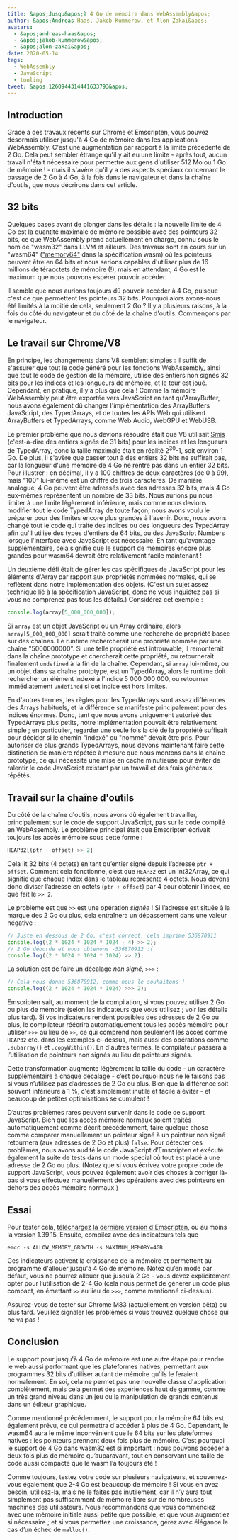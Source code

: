 ```yaml
---
title: &apos;Jusqu&apos;à 4 Go de mémoire dans WebAssembly&apos;
author: &apos;Andreas Haas, Jakob Kummerow, et Alon Zakai&apos;
avatars:
  - &apos;andreas-haas&apos;
  - &apos;jakob-kummerow&apos;
  - &apos;alon-zakai&apos;
date: 2020-05-14
tags:
  - WebAssembly
  - JavaScript
  - tooling
tweet: &apos;1260944314441633793&apos;
---
```


## Introduction

Grâce à des travaux récents sur Chrome et Emscripten, vous pouvez désormais utiliser jusqu&apos;à 4 Go de mémoire dans les applications WebAssembly. C&apos;est une augmentation par rapport à la limite précédente de 2 Go. Cela peut sembler étrange qu&apos;il y ait eu une limite - après tout, aucun travail n&apos;était nécessaire pour permettre aux gens d&apos;utiliser 512 Mo ou 1 Go de mémoire ! - mais il s&apos;avère qu&apos;il y a des aspects spéciaux concernant le passage de 2 Go à 4 Go, à la fois dans le navigateur et dans la chaîne d&apos;outils, que nous décrirons dans cet article.

<!--truncate-->
## 32 bits

Quelques bases avant de plonger dans les détails : la nouvelle limite de 4 Go est la quantité maximale de mémoire possible avec des pointeurs 32 bits, ce que WebAssembly prend actuellement en charge, connu sous le nom de "wasm32" dans LLVM et ailleurs. Des travaux sont en cours sur un "wasm64" (["memory64"](https://github.com/WebAssembly/memory64/blob/master/proposals/memory64/Overview.md) dans la spécification wasm) où les pointeurs peuvent être en 64 bits et nous serions capables d&apos;utiliser plus de 16 millions de téraoctets de mémoire (!), mais en attendant, 4 Go est le maximum que nous pouvons espérer pouvoir accéder.

Il semble que nous aurions toujours dû pouvoir accéder à 4 Go, puisque c&apos;est ce que permettent les pointeurs 32 bits. Pourquoi alors avons-nous été limités à la moitié de cela, seulement 2 Go ? Il y a plusieurs raisons, à la fois du côté du navigateur et du côté de la chaîne d&apos;outils. Commençons par le navigateur.

## Le travail sur Chrome/V8

En principe, les changements dans V8 semblent simples : il suffit de s&apos;assurer que tout le code généré pour les fonctions WebAssembly, ainsi que tout le code de gestion de la mémoire, utilise des entiers non signés 32 bits pour les indices et les longueurs de mémoire, et le tour est joué. Cependant, en pratique, il y a plus que cela ! Comme la mémoire WebAssembly peut être exportée vers JavaScript en tant qu&apos;ArrayBuffer, nous avons également dû changer l&apos;implémentation des ArrayBuffers JavaScript, des TypedArrays, et de toutes les APIs Web qui utilisent ArrayBuffers et TypedArrays, comme Web Audio, WebGPU et WebUSB.

Le premier problème que nous devions résoudre était que V8 utilisait [Smis](https://v8.dev/blog/pointer-compression#value-tagging-in-v8) (c&apos;est-à-dire des entiers signés de 31 bits) pour les indices et les longueurs de TypedArray, donc la taille maximale était en réalité 2<sup>30</sup>-1, soit environ 1 Go. De plus, il s&apos;avère que passer tout à des entiers 32 bits ne suffirait pas, car la longueur d&apos;une mémoire de 4 Go ne rentre pas dans un entier 32 bits. Pour illustrer : en décimal, il y a 100 chiffres de deux caractères (de 0 à 99), mais "100" lui-même est un chiffre de trois caractères. De manière analogue, 4 Go peuvent être adressés avec des adresses 32 bits, mais 4 Go eux-mêmes représentent un nombre de 33 bits. Nous aurions pu nous limiter à une limite légèrement inférieure, mais comme nous devions modifier tout le code TypedArray de toute façon, nous avons voulu le préparer pour des limites encore plus grandes à l&apos;avenir. Donc, nous avons changé tout le code qui traite des indices ou des longueurs des TypedArray afin qu&apos;il utilise des types d&apos;entiers de 64 bits, ou des JavaScript Numbers lorsque l&apos;interface avec JavaScript est nécessaire. En tant qu&apos;avantage supplémentaire, cela signifie que le support de mémoires encore plus grandes pour wasm64 devrait être relativement facile maintenant !

Un deuxième défi était de gérer les cas spécifiques de JavaScript pour les éléments d&apos;Array par rapport aux propriétés nommées normales, qui se reflètent dans notre implémentation des objets. (C&apos;est un sujet assez technique lié à la spécification JavaScript, donc ne vous inquiétez pas si vous ne comprenez pas tous les détails.) Considérez cet exemple :

```js
console.log(array[5_000_000_000]);
```

Si `array` est un objet JavaScript ou un Array ordinaire, alors `array[5_000_000_000]` serait traité comme une recherche de propriété basée sur des chaînes. Le runtime rechercherait une propriété nommée par une chaîne "5000000000". Si une telle propriété est introuvable, il remonterait dans la chaîne prototype et chercherait cette propriété, ou retournerait finalement `undefined` à la fin de la chaîne. Cependant, si `array` lui-même, ou un objet dans sa chaîne prototype, est un TypedArray, alors le runtime doit rechercher un élément indexé à l&apos;indice 5 000 000 000, ou retourner immédiatement `undefined` si cet indice est hors limites.

En d&apos;autres termes, les règles pour les TypedArrays sont assez différentes des Arrays habituels, et la différence se manifeste principalement pour des indices énormes. Donc, tant que nous avons uniquement autorisé des TypedArrays plus petits, notre implémentation pouvait être relativement simple ; en particulier, regarder une seule fois la clé de la propriété suffisait pour décider si le chemin "indexé" ou "nommé" devait être pris. Pour autoriser de plus grands TypedArrays, nous devons maintenant faire cette distinction de manière répétée à mesure que nous montons dans la chaîne prototype, ce qui nécessite une mise en cache minutieuse pour éviter de ralentir le code JavaScript existant par un travail et des frais généraux répétés.

## Travail sur la chaîne d&apos;outils

Du côté de la chaîne d'outils, nous avons dû également travailler, principalement sur le code de support JavaScript, pas sur le code compilé en WebAssembly. Le problème principal était que Emscripten écrivait toujours les accès mémoire sous cette forme :

```js
HEAP32[(ptr + offset) >> 2]
```

Cela lit 32 bits (4 octets) en tant qu’entier signé depuis l’adresse `ptr + offset`. Comment cela fonctionne, c’est que `HEAP32` est un Int32Array, ce qui signifie que chaque index dans le tableau représente 4 octets. Nous devons donc diviser l’adresse en octets (`ptr + offset`) par 4 pour obtenir l’index, ce que fait le `>> 2`.

Le problème est que `>>` est une opération *signée* ! Si l’adresse est située à la marque des 2 Go ou plus, cela entraînera un dépassement dans une valeur négative :

```js
// Juste en dessous de 2 Go, c'est correct, cela imprime 536870911
console.log((2 * 1024 * 1024 * 1024 - 4) >> 2);
// 2 Go déborde et nous obtenons -536870912 :(
console.log((2 * 1024 * 1024 * 1024) >> 2);
```

La solution est de faire un décalage *non signé*, `>>>` :

```js
// Cela nous donne 536870912, comme nous le souhaitons !
console.log((2 * 1024 * 1024 * 1024) >>> 2);
```

Emscripten sait, au moment de la compilation, si vous pouvez utiliser 2 Go ou plus de mémoire (selon les indicateurs que vous utilisez ; voir les détails plus tard). Si vos indicateurs rendent possibles des adresses de 2 Go ou plus, le compilateur réécrira automatiquement tous les accès mémoire pour utiliser `>>>` au lieu de `>>`, ce qui comprend non seulement les accès comme `HEAP32` etc. dans les exemples ci-dessus, mais aussi des opérations comme `.subarray()` et `.copyWithin()`. En d'autres termes, le compilateur passera à l’utilisation de pointeurs non signés au lieu de pointeurs signés.

Cette transformation augmente légèrement la taille du code - un caractère supplémentaire à chaque décalage - c’est pourquoi nous ne le faisons pas si vous n’utilisez pas d’adresses de 2 Go ou plus. Bien que la différence soit souvent inférieure à 1 %, c'est simplement inutile et facile à éviter - et beaucoup de petites optimisations se cumulent !

D’autres problèmes rares peuvent survenir dans le code de support JavaScript. Bien que les accès mémoire normaux soient traités automatiquement comme décrit précédemment, faire quelque chose comme comparer manuellement un pointeur signé à un pointeur non signé retournera (aux adresses de 2 Go et plus) `false`. Pour détecter ces problèmes, nous avons audité le code JavaScript d’Emscripten et exécuté également la suite de tests dans un mode spécial où tout est placé à une adresse de 2 Go ou plus. (Notez que si vous écrivez votre propre code de support JavaScript, vous pouvez également avoir des choses à corriger là-bas si vous effectuez manuellement des opérations avec des pointeurs en dehors des accès mémoire normaux.)

## Essai

Pour tester cela, [téléchargez la dernière version d'Emscripten](https://emscripten.org/docs/getting_started/downloads.html), ou au moins la version 1.39.15. Ensuite, compilez avec des indicateurs tels que

```
emcc -s ALLOW_MEMORY_GROWTH -s MAXIMUM_MEMORY=4GB
```

Ces indicateurs activent la croissance de la mémoire et permettent au programme d'allouer jusqu'à 4 Go de mémoire. Notez qu’en mode par défaut, vous ne pourrez allouer que jusqu’à 2 Go - vous devez explicitement opter pour l’utilisation de 2-4 Go (cela nous permet de générer un code plus compact, en émettant `>>` au lieu de `>>>`, comme mentionné ci-dessus).

Assurez-vous de tester sur Chrome M83 (actuellement en version bêta) ou plus tard. Veuillez signaler les problèmes si vous trouvez quelque chose qui ne va pas !

## Conclusion

Le support pour jusqu'à 4 Go de mémoire est une autre étape pour rendre le web aussi performant que les plateformes natives, permettant aux programmes 32 bits d'utiliser autant de mémoire qu'ils le feraient normalement. En soi, cela ne permet pas une nouvelle classe d'application complètement, mais cela permet des expériences haut de gamme, comme un très grand niveau dans un jeu ou la manipulation de grands contenus dans un éditeur graphique.

Comme mentionné précédemment, le support pour la mémoire 64 bits est également prévu, ce qui permettra d'accéder à plus de 4 Go. Cependant, le wasm64 aura le même inconvénient que le 64 bits sur les plateformes natives : les pointeurs prennent deux fois plus de mémoire. C’est pourquoi le support de 4 Go dans wasm32 est si important : nous pouvons accéder à deux fois plus de mémoire qu’auparavant, tout en conservant une taille de code aussi compacte que le wasm l’a toujours été !

Comme toujours, testez votre code sur plusieurs navigateurs, et souvenez-vous également que 2-4 Go est beaucoup de mémoire ! Si vous en avez besoin, utilisez-la, mais ne le faites pas inutilement, car il n’y aura tout simplement pas suffisamment de mémoire libre sur de nombreuses machines des utilisateurs. Nous recommandons que vous commenciez avec une mémoire initiale aussi petite que possible, et que vous augmentiez si nécessaire ; et si vous permettez une croissance, gérez avec élégance le cas d’un échec de `malloc()`.
